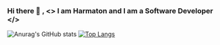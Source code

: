 ### Hi there 👋 , <> I am Harmaton and I am a Software Developer </> 

![Anurag's GitHub stats](https://github-readme-stats.vercel.app/api?username=Harmaton&show_icons=true&theme=dracula)
[![Top Langs](https://github-readme-stats.vercel.app/api/top-langs/?username=Harmaton&layout=compact)](https://github.com/anuraghazra/github-readme-stats)



